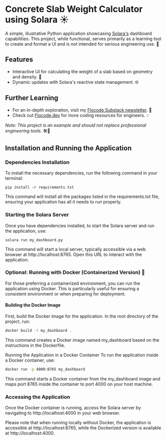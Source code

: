 # Concrete Slab Weight Calculator using Solara ☀️

A simple, illustrative Python application showcasing [Solara's](https://solara.dev) dashboard capabilities. This project, while functional, serves primarily as a learning tool to create and format a UI and is not intended for serious engineering use. 🚀

## Features
- Interactive UI for calculating the weight of a slab based on geometry and density. 📐
- Dynamic updates with Solara's reactive state management. 🌐

## Further Learning
- For an in-depth exploration, visit my [Flocode Substack newsletter](https://flocode.substack.com). 📘
- Check out [Flocode.dev](https://flocode.dev) for more coding resources for engineers. 💡

*Note: This project is an example and should not replace professional engineering tools.* 🛠️🚧

## Installation and Running the Application

### Dependencies Installation
To install the necessary dependencies, run the following command in your terminal:

```
pip install -r requirements.txt
```

This command will install all the packages listed in the requirements.txt file, ensuring your application has all it needs to run properly.

### Starting the Solara Server
Once you have dependencies installed, to start the Solara server and run the application, use:
```
solara run my_dashboard.py
```

This command will start a local server, typically accessible via a web browser at http://localhost:8765. Open this URL to interact with the application.

### Optional: Running with Docker (Containerized Version) 🐳
For those preferring a containerized environment, you can run the application using Docker. This is particularly useful for ensuring a consistent environment or when preparing for deployment.

#### Building the Docker Image
First, build the Docker image for the application. In the root directory of the project, run:

```bash
docker build -t my_dashboard .
```

This command creates a Docker image named my_dashboard based on the instructions in the Dockerfile.

Running the Application in a Docker Container
To run the application inside a Docker container, use:

```bash
docker run -p 4000:8765 my_dashboard
```
This command starts a Docker container from the my_dashboard image and maps port 8765 inside the container to port 4000 on your host machine.

### Accessing the Application
Once the Docker container is running, access the Solara server by navigating to http://localhost:4000 in your web browser.

Please note that when running locally without Docker, the application is accessible at http://localhost:8765, while the Dockerized version is available at http://localhost:4000.
